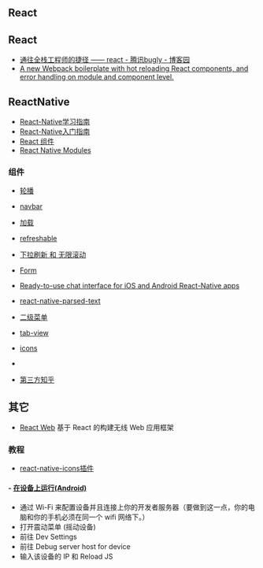 ## React


## React

- [通往全栈工程师的捷径 —— react - 腾讯bugly - 博客园](http://www.cnblogs.com/bugly/p/4988842.html)
- [A new Webpack boilerplate with hot reloading React components, and error handling on module and component level.](https://github.com/gaearon/react-transform-boilerplate)

## ReactNative

- [React-Native学习指南](https://github.com/ele828/react-native-guide)
- [React-Native入门指南](https://github.com/vczero/react-native-lesson)
- [React 组件](https://react.parts/native)
- [React Native Modules](http://reactnativemodules.com/)

### 组件

- [轮播](https://github.com/leecade/react-native-swiper)
- [navbar](https://github.com/react-native-fellowship/react-native-navbar)
- [加载](https://github.com/FaridSafi/react-native-gifted-spinner)
- [refreshable](https://github.com/jsdf/react-native-refreshable-listview)
- [下拉刷新 和 无限滚动](https://github.com/FaridSafi/react-native-gifted-listview)
- [Form](https://github.com/FaridSafi/react-native-gifted-form)
- [Ready-to-use chat interface for iOS and Android React-Native apps](https://github.com/FaridSafi/react-native-gifted-messenger)
- [react-native-parsed-text](https://github.com/taskrabbit/react-native-parsed-text)
- [二级菜单](https://github.com/vczero/react-native-tab-menu)
- [tab-view](https://github.com/brentvatne/react-native-scrollable-tab-view)
- [icons](https://github.com/oblador/react-native-vector-icons)
- [](https://github.com/aksonov/react-native-tableview)

- [第三方知乎](https://github.com/race604/ZhiHuDaily-React-Native)


## 其它

- [React Web](https://github.com/taobaofed/react-web) 基于 React 的构建无线 Web 应用框架

### 教程

- [react-native-icons插件](http://blog.csdn.net/itfootball/article/details/48710827)

#### - [在设备上运行(Android)](http://wiki.jikexueyuan.com/project/react-native/RunningOnDeviceAndroid.html)

- 通过 Wi-Fi 来配置设备并且连接上你的开发者服务器（要做到这一点，你的电脑和你的手机必须在同一个 wifi 网络下。）
- 打开震动菜单 (摇动设备)
- 前往 Dev Settings
- 前往 Debug server host for device
- 输入该设备的 IP 和 Reload JS
